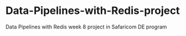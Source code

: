 # Data-Pipelines-with-Redis-project
Data Pipelines with Redis week 8 project in Safaricom DE program 
